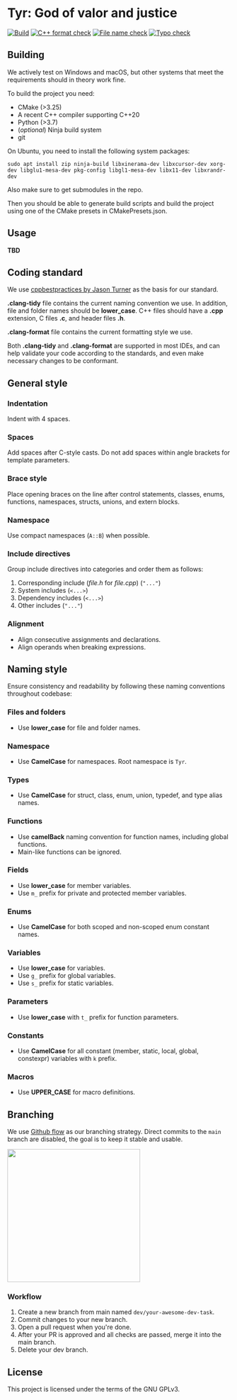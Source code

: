 # Tyr: God of valor and justice

[![Build](https://github.com/Immortals-Robotics/Tyr/actions/workflows/build.yml/badge.svg)](https://github.com/Immortals-Robotics/Tyr/actions/workflows/build.yml)
[![C++ format check](https://github.com/Immortals-Robotics/Tyr/actions/workflows/cpp-checks.yml/badge.svg)](https://github.com/Immortals-Robotics/Tyr/actions/workflows/cpp-checks.yml)
[![File name check](https://github.com/Immortals-Robotics/Tyr/actions/workflows/file-name-check.yml/badge.svg)](https://github.com/Immortals-Robotics/Tyr/actions/workflows/file-name-check.yml)
[![Typo check](https://github.com/Immortals-Robotics/Tyr/actions/workflows/typo-check.yml/badge.svg)](https://github.com/Immortals-Robotics/Tyr/actions/workflows/typo-check.yml)

## Building
We actively test on Windows and macOS, but other systems that meet the requirements should in theory work fine.

To build the project you need:
* CMake (>3.25)
* A recent C++ compiler supporting C++20
* Python (>3.7)
* (*optional*) Ninja build system
* git

On Ubuntu, you need to install the following system packages:
```shell
sudo apt install zip ninja-build libxinerama-dev libxcursor-dev xorg-dev libglu1-mesa-dev pkg-config libgl1-mesa-dev libx11-dev libxrandr-dev
```

Also make sure to get submodules in the repo.

Then you should be able to generate build scripts and build the project using one of the CMake presets in CMakePresets.json.

## Usage
**TBD**

## Coding standard
We use [cppbestpractices by Jason Turner](https://lefticus.gitbooks.io/cpp-best-practices/content/) as the basis for our standard.

**.clang-tidy** file contains the current naming convention we use. In addition, file and folder names should be ****lower_case****. C++ files should have a **.cpp** extension, C files **.c**, and header files **.h**.

**.clang-format** file contains the current formatting style we use.

Both **.clang-tidy** and **.clang-format** are supported in most IDEs, and can help validate your code according to the standards, and even make necessary changes to be conformant.

## General style
### Indentation
Indent with 4 spaces.

### Spaces
Add spaces after C-style casts. Do not add spaces within angle brackets for template parameters.

### Brace style
Place opening braces on the line after control statements, classes, enums, functions, namespaces, structs, unions, and extern blocks.

### Namespace
Use compact namespaces (`A::B`) when possible.

### Include directives
Group include directives into categories and order them as follows:
  1. Corresponding include (*file.h* for *file.cpp*) (`"..."`)
  2. System includes (`<...>`)
  3. Dependency includes (`<...>`)
  4. Other includes (`"..."`)
  
### Alignment
- Align consecutive assignments and declarations.
- Align operands when breaking expressions.

## Naming style

Ensure consistency and readability by following these naming conventions throughout codebase:

### Files and folders
- Use **lower_case** for file and folder names.

### Namespace
- Use **CamelCase** for namespaces. Root namespace is `Tyr`.

### Types
- Use **CamelCase** for struct, class, enum, union, typedef, and type alias names.

### Functions
- Use **camelBack** naming convention for function names, including global functions.
- Main-like functions can be ignored.

### Fields
- Use **lower_case** for member variables.
- Use `m_` prefix for private and protected member variables.


### Enums
- Use **CamelCase** for both scoped and non-scoped enum constant names.

### Variables
- Use **lower_case** for variables.
- Use `g_` prefix for global variables.
- Use `s_` prefix for static variables.

### Parameters
- Use **lower_case** with `t_` prefix for function parameters.

### Constants
- Use **CamelCase** for all constant (member, static, local, global, constexpr) variables with `k` prefix.

### Macros
- Use **UPPER_CASE** for macro definitions.

## Branching
We use [Github flow](https://docs.github.com/en/get-started/using-github/github-flow) as our branching strategy. Direct commits to the `main` branch are disabled, the goal is to keep it stable and usable.

<img src="https://www.gitkraken.com/wp-content/uploads/2021/03/git-flow.svg" width="300">

### Workflow
1. Create a new branch from main named `dev/your-awesome-dev-task`.
2. Commit changes to your new branch.
3. Open a pull request when you're done. 
4. After your PR is approved and all checks are passed, merge it into the main branch.
5. Delete your dev branch.

## License
This project is licensed under the terms of the GNU GPLv3.

